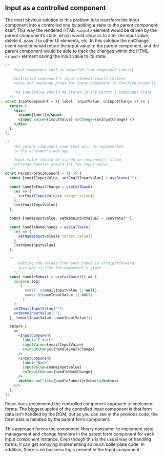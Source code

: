 
## Input as a controlled component

The most obvious solution to this problem is to transform the Input component into a controlled one by adding a state to the parent component itself. This way the rendered HTML `<input>` element would be driven by the parent component’s state, which would allow us to alter the input value, delete it, pass it to other UI elements, etc. In this solution the onChange event handler would return the input value to the parent component, and the parent component would be able to track the changes within the HTML `<input>` element saving the input value to its state.

```jsx
/*
    Input component that is exported from component library
    
    Controlled component's input element should recieve 
    value and onChange props for Input component to function properly
    
    The inputValue should be stored in the parent's component state 
  */
const InputComponent = ({ label, inputValue, onInputChange }) => {
  return (
    <div>
      <span>{label}</span>
      <input value={inputValue} onChange={onInputChange} />
    </div>
  );
};
```

```jsx
/*
    The parent component code that will be implemented 
    in the consumer's web app

    Input value should be stored in component's state,
    onChange handler should set the Input value  
  */
const ParentFormComponent = () => {
  const [emailInputValue, setEmailInputValue] = useState("");

  const handleEmailChange = useCallback(
    (e) => {
      setEmailInputValue(e.target.value);
    },
    [setEmailInputValue]
  );

  const [nameInputValue, setNameInputValue] = useState("");

  const handleNameChange = useCallback(
    (e) => {
      setNameInputValue(e.target.value);
    },
    [setNameInputValue]
  );

  /*
      Getting the values from each input is straightforward;
      just get it from the component's state
    */
  const handleSubmit = useCallback(() => {
    console.log(
      `{
         email: ${emailInputValue || null},
         name: ${nameInputValue || null} 
        }`
    );
    setEmailInputValue("");
    setNameInputValue("");
  }, [emailInputValue, nameInputValue]);

  return (
    <>
      <InputComponent
        label="E-mail"
        inputValue={emailInputValue}
        onInputChange={handleEmailChange}
      />
      <InputComponent
        label="Name"
        inputValue={nameInputValue}
        onInputChange={handleNameChange}
      />
      <button onClick={handleSubmit}>Submit</button>
    </>
  );
};
```

React docs recommend the controlled component approach to implement forms. The biggest upside of the controlled Input component is that form data isn't handled by the DOM, but as you can see in the previous code, the form data is handled by the parent form component.

This approach forces the component library consumer to implement state management and change handlers in the parent form component for each Input component instance. Even though this is the usual way of handling forms, it can get annoying implementing so much boilerplate code. In addition, there is no business logic present in the Input component.
